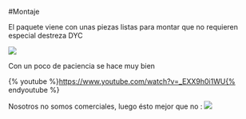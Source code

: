 #Montaje

El paquete viene con unas piezas listas para montar que no requieren especial destreza DYC

![](http://robotopia.es/img/cms/smart-car-para-microbit-montaje.jpg)

Con un poco de paciencia se hace muy bien

{% youtube %}https://www.youtube.com/watch?v=_EXX9h0i1WU{% endyoutube %}

Nosotros no somos comerciales, luego ésto mejor que no :
![](https://catedu.gitbooks.io/alphabot/content/assets/2018-06-30%2007_45_40-Documento1%20-%20Microsoft%20Word.png)
